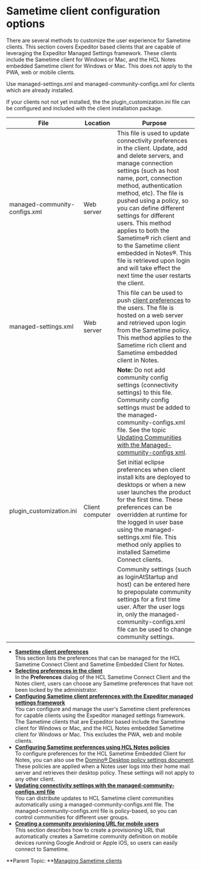 # Sametime client configuration options

There are several methods to customize the user experience for Sametime clients. This section covers Expeditor based clients that are capable of leveraging the Expeditor Managed Settings framework. These clients include the Sametime client for Windows or Mac, and the HCL Notes embedded Sametime client for Windows or Mac. This does not apply to the PWA, web or mobile clients.

Use managed-settings.xml and managed-community-configs.xml for clients which are already installed.

If your clients not not yet installed, the the plugin\_customization.ini file can be configured and included with the client installation package.

|File|Location|Purpose|
|----|--------|-------|
|managed-community-configs.xml|Web server|This file is used to update connectivity preferences in the client. Update, add and delete servers, and manage connection settings \(such as host name, port, connection method, authentication method, etc\). The file is pushed using a policy, so you can define different settings for different users. This method applies to both the Sametime® rich client and to the Sametime client embedded in Notes®. This file is retrieved upon login and will take effect the next time the user restarts the client.|
|managed-settings.xml|Web server|This file can be used to push [client preferences](config_client_pref_tables.md) to the users. The file is hosted on a web server and retrieved upon login from the Sametime policy. This method applies to the Sametime rich client and Sametime embedded client in Notes.|
|               |       |**Note:** Do not add community config settings \(connectivity settings\) to this file. Community config settings must be added to the managed-community-configs.xml file. See the topic [Updating Communities with the Managed-community-configs xml](admin_st_mng_remotecomm.md).|
|plugin\_customization.ini|Client computer|Set initial eclipse preferences when client install kits are deployed to desktops or when a new user launches the product for the first time. These preferences can be overridden at runtime for the logged in user base using the managed-settings.xml file. This method only applies to installed Sametime Connect clients.|
|        |     |Community settings \(such as loginAtStartup and host\) can be entered here to prepopulate community settings for a first time user. After the user logs in, only the managed-community-configs.xml file can be used to change community settings.


-   **[Sametime client preferences](config_client_pref_tables.md)**  
This section lists the preferences that can be managed for the HCL Sametime Connect Client and Sametime Embedded Client for Notes.
-   **[Selecting preferences in the client](config_client_connect_pref.md)**  
In the **Preferences** dialog of the HCL Sametime Connect Client and the Notes client, users can choose any Sametime preferences that have not been locked by the administrator.
-   **[Configuring Sametime client preferences with the Expeditor managed settings framework](config_client_mng_xml_pref.md)**  
You can configure and manage the user's Sametime client preferences for capable clients using the Expeditor managed settings framework. The Sametime clients that are Expeditor based include the Sametime client for Windows or Mac, and the HCL Notes embedded Sametime client for Windows or Mac. This excludes the PWA, web and mobile clients.
-   **[Configuring Sametime preferences using HCL Notes policies](alternate_client_configuration.md)**  
To configure preferences for the HCL Sametime Embedded Client for Notes, you can also use the [Domino® Desktop policy settings document](https://help.hcltechsw.com/domino/11.0.0/conf_policies_c.html). These policies are applied when a Notes user logs into their home mail server and retrieves their desktop policy. These settings will not apply to any other client.
-   **[Updating connectivity settings with the managed-community-configs.xml file](admin_st_mng_remotecomm.md)**  
You can distribute updates to HCL Sametime client communities automatically using a managed-community-configs.xml file. The managed-community-configs.xml file is policy-based, so you can control communities for different user groups.
-   **[Creating a community provisioning URL for mobile users](community_provisioning.md)**  
This section describes how to create a provisioning URL that automatically creates a Sametime community definition on mobile devices running Google Android or Apple iOS, so users can easily connect to Sametime.

**Parent Topic:  **[Managing Sametime clients](managing_sametime_client_preferences.md)


